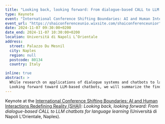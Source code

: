 ```yaml
---
title: "Looking back, looking forward: From dialogue-based CALL to LLM chatbots for language learning"
type: Keynote
event: "International Conference Shifting Boundaries: AI and Human Interactions Redefining Reality (SHAI)"
event_url: "https://shaiconferenceunio.wixsite.com/shaiconferenceunior"
date: 2024-11-07 09:30:00+0200
date_end: 2024-11-07 10:30:00+0200
location: Universitá di Napoli L’Orientale
address:
  street: Palazzo Du Mesnil
  city: Naples
  region: null
  postcode: 80134
  country: Italy

inline: true
abstract: >
  While research on applications of dialogue systems and chatbots to language education has a long history, the large language models (LLM) revolution has suddenly brought a new wave of possibilities for language learning. This keynote will look back at 40 years of research on dialogue-based computer-assisted language learning (CALL) to identify what still holds up. We will revisit typologies of systems, tasks and effects (Bibauw, François & Desmet, 2019) in the light of generative AI chatbots. While taxonomies have to evolve, we will show that task design and learner guidance are now more decisive than ever.
  Looking forward toward LLM-based chatbots, we will summarize the findings from very recent studies on this new era of conversational agents, identifying trends in learners’ and teachers’ perceptions or usage as well as the most promising implementations in terms of learning effects (e.g., Dizon, 2024; Lai & Lee, 2024; Hınız, 2024; Ji, Han & Park, 2024; Shin & Lee, 2024; Zhang, Meng & Ma, 2024), and propose some new avenues for research.
---
```


Keynote at the [International Conference Shifting Boundaries: AI and Human Interactions Redefining Reality (SHAI)](https://shaiconferenceunio.wixsite.com/shaiconferenceunior): _Looking back, looking forward: From dialogue-based CALL to LLM chatbots for language learning_ (Universitá di Napoli L’Orientale, Naples).
